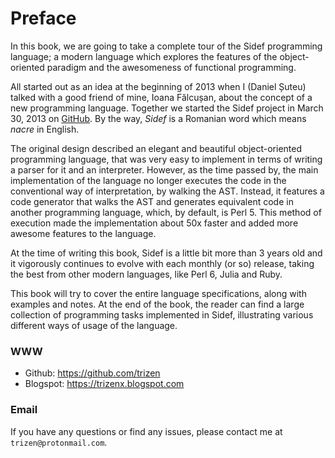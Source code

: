# Preface

In this book, we are going to take a complete tour of the Sidef programming language; a modern language which explores the features of the object-oriented paradigm and the awesomeness of functional programming.

All started out as an idea at the beginning of 2013 when I (Daniel Șuteu) talked with a good friend of mine, Ioana Fălcușan, about the concept of a new programming language. Together we started the Sidef project in March 30, 2013 on [GitHub](https://github.com/trizen/sidef). By the way, *Sidef* is a Romanian word which means *nacre* in English.

The original design described an elegant and beautiful object-oriented programming language, that was very easy to implement in terms of writing a parser for it and an interpreter. However, as the time passed by, the main implementation of the language no longer executes the code in the conventional way of interpretation, by walking the AST. Instead, it features a code generator that walks the AST and generates equivalent code in another programming language, which, by default, is Perl 5. This method of execution made the implementation about 50x faster and added more awesome features to the language.

At the time of writing this book, Sidef is a little bit more than 3 years old and it vigorously continues to evolve with each monthly (or so) release, taking the best from other modern languages, like Perl 6, Julia and Ruby.

This book will try to cover the entire language specifications, along with examples and notes. At the end of the book, the reader can find a large collection of programming tasks implemented in Sidef, illustrating various different ways of usage of the language.

### WWW
* Github: https://github.com/trizen
* Blogspot: https://trizenx.blogspot.com

### Email
If you have any questions or find any issues, please contact me at `trizen@protonmail.com`.
